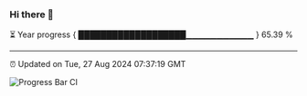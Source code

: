 ### Hi there 👋

⏳ Year progress { ███████████████████▁▁▁▁▁▁▁▁▁▁▁ } 65.39 %

---

⏰ Updated on Tue, 27 Aug 2024 07:37:19 GMT

![Progress Bar CI](https://github.com/IshwaranRudhara/GIT-ACTION/workflows/Progress%20Bar%20CI/badge.svg)
